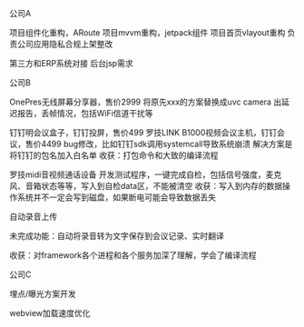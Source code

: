 
公司A

项目组件化重构，ARoute
项目mvvm重构，jetpack组件
项目首页vlayout重构
负责公司应用隐私合规上架整改

第三方和ERP系统对接
后台jsp需求

公司B

OnePres无线屏幕分享器，售价2999
将原先xxx的方案替换成uvc camera
出延迟报告，丢帧情况，包括WiFi信道干扰等

钉钉明会议盒子，钉钉投屏，售价499
罗技LINK B1000视频会议主机，钉钉会议，售价4499
bug修改，比如钉钉sdk调用systemcall导致系统崩溃
解决方案是将钉钉的包名加入白名单
收获：打包命令和大致的编译流程

罗技midi音视频通话设备
开发测试程序，一键完成自检，包括信号强度，麦克风、音箱状态等等，写入到自检data区，不能被清空
收获：写入到内存的数据操作系统并不一定会写到磁盘，如果断电可能会导致数据丢失

自动录音上传

未完成功能：自动将录音转为文字保存到会议记录、实时翻译

收获：对framework各个进程和各个服务加深了理解，学会了编译流程

公司C

埋点/曝光方案开发

webview加载速度优化
